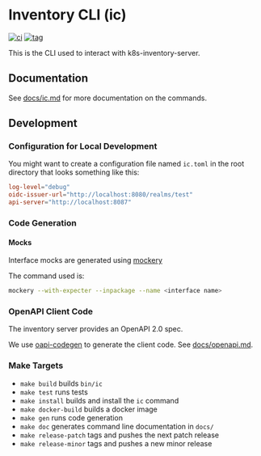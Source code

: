 # Inventory CLI (ic)

[![ci](https://github.com/neticdk-k8s/ic/actions/workflows/main.yml/badge.svg)](https://github.com/neticdk-k8s/ic/actions/workflows/main.yml)
[![tag](https://img.shields.io/github/tag/neticdk-k8s/ic.svg)](https://github.com/neticdk-k8s/ic/tags/)

This is the CLI used to interact with k8s-inventory-server.

## Documentation

See [docs/ic.md](docs/ic.md) for more documentation on the commands.

## Development

### Configuration for Local Development

You might want to create a configuration file named `ic.toml` in the root
directory that looks something like this:

```toml
log-level="debug"
oidc-issuer-url="http://localhost:8080/realms/test"
api-server="http://localhost:8087"
```

### Code Generation

#### Mocks

Interface mocks are generated using [mockery](https://github.com/vektra/mockery)

The command used is:

```bash
mockery --with-expecter --inpackage --name <interface name>
```

### OpenAPI Client Code

The inventory server provides an OpenAPI 2.0 spec.

We use [oapi-codegen](https://github.com/deepmap/oapi-codegen) to generate the
client code. See [docs/openapi.md](docs/openapi.md).

### Make Targets

- `make build` builds `bin/ic`
- `make test` runs tests
- `make install` builds and install the `ic` command
- `make docker-build` builds a docker image
- `make gen` runs code generation
- `make doc` generates command line documentation in `docs/`
- `make release-patch` tags and pushes the next patch release
- `make release-minor` tags and pushes a new minor release
